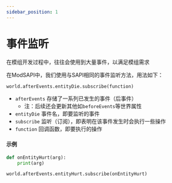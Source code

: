 ```yaml
---
sidebar_position: 1
---
```


# 事件监听

在模组开发过程中，往往会使用到大量事件，以满足模组需求

在ModSAPI中，我们使用与SAPI相同的事件监听方法，用法如下：

```python
world.afterEvents.entityDie.subscribe(function)
```

- `afterEvents` 存储了一系列已发生的事件（后事件）
    - 注：后续还会更新其他如`beforeEvents`等世界属性
- `entityDie` 事件名，即要监听的事件
- `subscribe` 监听（订阅），即表明在该事件发生时会执行一些操作
- `function` 回调函数，即要执行的操作

#### 示例
```python
def onEntityHurt(arg):
    print(arg)

world.afterEvents.entityHurt.subscribe(onEntityHurt)
```
